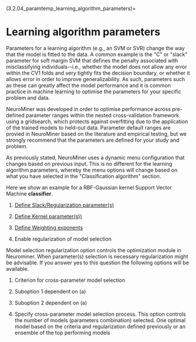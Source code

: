 (3.2.04_paramtemp_learning_algorithm_parameters)=
# Learning algorithm parameters

Parameters for a learning algorithm (e.g., an SVM or SVR) change the way
that the model is fitted to the data. A common example is the \"C\" or
\"slack\" parameter for soft margin SVM that defines the penalty
associated with misclassifying individuals--i.e., whether the model does
not allow any error within the CV1 folds and very tightly fits the
decision boundary, or whether it allows error in order to improve
generalizability. As such, parameters such as these can greatly affect
the model performance and it is common practice in machine learning to
optimise the parameters for your specific problem and data.

NeuroMiner was developed in order to optimise performance across
pre-defined parameter ranges within the nested cross-validation
framework using a gridsearch, which protects against overfitting due to
the application of the trained models to held-out data. Parameter
default ranges are provied in NeuroMiner based on the literature and
empirical testing, but we strongly recommend that the parameters are
defined for your study and problem.

As previously stated, NeuroMiner uses a dynamic menu configuration that
changes based on previous input. This is no different for the learning
algorithm parameters, whereby the menu options will change based on what
you have selected in the \"Classification algorithm\" section.

Here we show an example for a RBF-Gaussian kernel Support Vector Machine
**classifier**.

1.  [Define Slack/Regularization
    parameter(s)](https://en.wikipedia.org/wiki/Support_vector_machine#Parameter_selection)

2.  [Define Kernel
    parameter(s))](https://en.wikipedia.org/wiki/Support_vector_machine#Parameter_selection)

3.  [Define Weighting
    exponents](https://www.csie.ntu.edu.tw/~cjlin/libsvm/faq.html#f410)

4.  Enable regularization of model selection

Model selection regularization option controls the optimization module
in Neurominer. When parameter(s) selection is necessary regularization
might be advisable. If you answer yes to this question the following
options will be available.

1.  Criterion for cross-parameter model selection

2.  Suboption 1 dependent on (a)

3.  Suboption 2 dependent on (a)

4.  Specify cross-parameter model selection process. This option
    controls the number of models (parameters combination) selected. One
    optimal model based on the criteria and regularization defined
    previously or an ensemble of the top performing models
